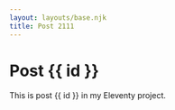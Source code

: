 ```yaml
---
layout: layouts/base.njk
title: Post 2111
---
```


# Post {{ id }}

This is post {{ id }} in my Eleventy project.
